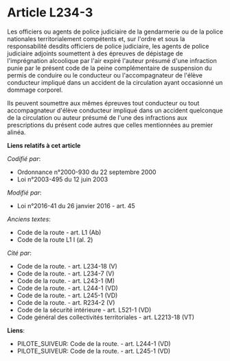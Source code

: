 # Article L234-3

Les officiers ou agents de police judiciaire de la gendarmerie ou de la police nationales territorialement compétents et, sur
l'ordre et sous la responsabilité desdits officiers de police judiciaire, les agents de police judiciaire adjoints soumettent
à des épreuves de dépistage de l'imprégnation alcoolique par l'air expiré l'auteur présumé d'une infraction punie par le
présent code de la peine complémentaire de suspension du permis de conduire ou le conducteur ou l'accompagnateur de l'élève
conducteur impliqué dans un accident de la circulation ayant occasionné un dommage corporel. 

Ils peuvent soumettre aux mêmes épreuves tout conducteur ou tout accompagnateur d'élève conducteur impliqué dans un accident
quelconque de la circulation ou auteur présumé de l'une des infractions aux prescriptions du présent code
autres que celles mentionnées au premier alinéa.

**Liens relatifs à cet article**

_Codifié par_:

  - Ordonnance n°2000-930 du 22 septembre 2000
  - Loi n°2003-495 du 12 juin 2003

_Modifié par_:

  - Loi n°2016-41 du 26 janvier 2016 - art. 45

_Anciens textes_:

  - Code de la route - art. L1 (Ab)
  - Code de la route L1 I (al. 2)

_Cité par_:

  - Code de la route. - art. L234-18 (V)
  - Code de la route. - art. L234-7 (V)
  - Code de la route. - art. L243-1 (M)
  - Code de la route. - art. L244-1 (VD)
  - Code de la route. - art. L245-1 (VD)
  - Code de la route. - art. R234-2 (V)
  - Code de la sécurité intérieure - art. L521-1 (VD)
  - Code général des collectivités territoriales - art. L2213-18 (VT)

**Liens**:

  - PILOTE_SUIVEUR: Code de la route. - art. L244-1 (VD)
  - PILOTE_SUIVEUR: Code de la route. - art. L245-1 (VD)
